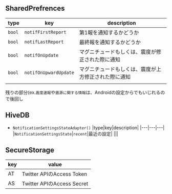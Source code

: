 ## SharedPrefrences
|type|key|description|
|---|---|---|
|`bool`|`notifFirstReport`|第1報を通知するかどうか|
|`bool`|`notifLastReport`|最終報を通知するかどうか|
|`bool`|`notifOnUpdate`|マグニチュードもしくは、震度が修正された際に通知|
|`bool`|`notifOnUpwardUpdate`|マグニチュードもしくは、震度が上方修正された際に通知|
|||
残りの部分(ex.`震度速報`や`震源に関する情報`は、Androidの設定からでもいじれるので後回し

## HiveDB
- `NotificationSettingsStateAdapter()`
|type|key|description|
|---|---|---|
|`NotificationSettingsState`|`recent`|最近の設定|
|||

## SecureStorage
|key|value|
|---|---|
|AT|Twitter APIのAccess Token|
|AS|Twitter APIのAccess Secret|